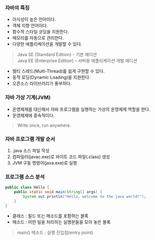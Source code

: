 ### 자바의 특징

- 이식성이 높은 언어이다.
- 객체 지향 언어이다.
- 함수적 스타일 코딩을 지원한다.
- 메모리를 자동으로 관리한다.
- 다양한 애플리케이션을 개발할 수 있다.

> Java SE (Standard Edition) - 기본 에디션  
> Java EE (Enterprise Edition) - 서버용 애플리케이션 개발 에디션

- 멀티 스레드(Multi-Thread)를 쉽게 구현할 수 있다.
- 동적 로딩(Dynamic Loading)을 지원한다.
- 오픈소스 라이브러리가 풍부하다.
 
### 자바 가상 기계(JVM)
- 운영체제를 대신해서 자바 프로그램을 실행하는 가상의 운영체제 역할을 한다.
- 운영체제에 종속적이다.
> Write once, run anywhere.

### 자바 프로그램 개발 순서
1. .java 소스 파일 작성
2. 컴파일러(javac.exe)로 바이트 코드 파일(.class) 생성
3. JVM 구동 명령어(java.exe)로 실행

### 프로그램 소스 분석
~~~java
public class Hello {
    public static void main(String[] args) {
        System.out.println("Hello, welcome to the java world!");
    }
}
~~~
- 클래스 : 필드 또는 메소드를 포함하는 블록
- 메소드 : 어떤 일을 처리하는 실행문들을 모아 놓은 블록
> main() 메소드 : 실행 진입점(entry point)